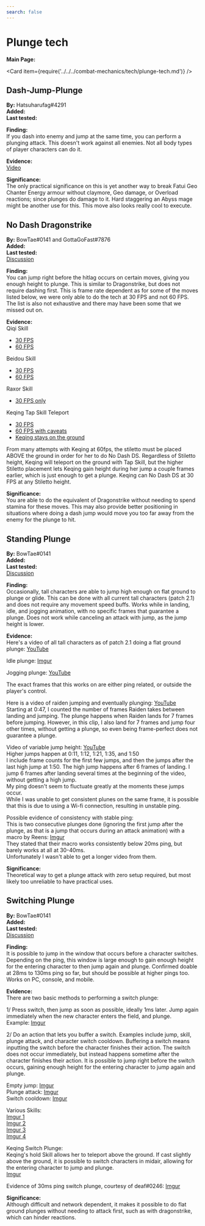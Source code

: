```yaml
---
search: false
---
```


# Plunge tech

**Main Page:**

<Card item={require('../../../combat-mechanics/tech/plunge-tech.md')} />

## Dash-Jump-Plunge

**By:** Hatsuharufag#4291  
**Added:** <Version date="2021-02-04" />  
**Last tested:** <VersionHl date="2021-02-04" />

**Finding:**  
If you dash into enemy and jump at the same time, you can perform a plunging attack. This doesn't work against all enemies. Not all body types of player characters can do it.

**Evidence:**  
[Video](https://www.youtube.com/watch?v=jmRe7FS_T0Q)

**Significance:**  
The only practical significance on this is yet another way to break Fatui Geo Chanter Energy armour without claymore, Geo damage, or Overload reactions;
since plunges do damage to it. Hard staggering an Abyss mage might be another use for this. This move also looks really cool to execute.

## No Dash Dragonstrike

**By:** BowTae#0141 and GottaGoFast#7876  
**Added:** <Version date="2021-10-25" />  
**Last tested:** <VersionHl date="2021-10-25" />  
[Discussion](https://tickets.deeznuts.moe/ticket-archive/attachments_896163835248001034_902207648726908938_transcript-no-dash-dragonstrike.html)

**Finding:**  
You can jump right before the hitlag occurs on certain moves, giving you enough height to plunge. This is similar to Dragonstrike, but does not require dashing first. This is frame rate dependent as for some of the moves listed below, we were only able to do the tech at 30 FPS and not 60 FPS. The list is also not exhaustive and there may have been some that we missed out on.

**Evidence:**  
Qiqi Skill

* [30 FPS](https://youtu.be/zumumTW6Yqc)
* [60 FPS](https://youtu.be/Um1oXMVAAXg)

Beidou Skill

* [30 FPS](https://youtu.be/td9VQrouKh4)
* [60 FPS](https://youtu.be/DiFl5ZQ_rUw)

Raxor Skill

* [30 FPS only](https://youtu.be/OxBj-1oa2SQ)

Keqing Tap Skill Teleport

* [30 FPS](https://youtu.be/SaA45XhNypU)
* [60 FPS with caveats](https://youtu.be/VPZlo9sSqGc)
* [Keqing stays on the ground](https://youtu.be/UPlyT5bJiro)

From many attempts with Keqing at 60fps, the stiletto must be placed ABOVE the ground in order for her to do No Dash DS. Regardless of Stiletto height, Keqing will teleport on the ground with Tap Skill, but the higher Stiletto placement lets Keqing gain height during her jump a couple frames earlier, which is just enough to get a plunge. Keqing can No Dash DS at 30 FPS at any Stiletto height.

**Significance:**  
You are able to do the equivalent of Dragonstrike without needing to spend stamina for these moves. This may also provide better positioning in situations where doing a dash jump would move you too far away from the enemy for the plunge to hit.

## Standing Plunge

**By:** BowTae#0141  
**Added:** <Version date="2021-10-26" />  
**Last tested:** <VersionHl date="2021-10-26" />  
[Discussion](https://tickets.deeznuts.moe/ticket-archive/attachments_886080851354480651_896124791394820106_transcript-standing-plunge.html)

**Finding:**  
Occasionally, tall characters are able to jump high enough on flat ground to plunge or glide. This can be done with all current tall characters (patch 2.1) and does not require any movement speed buffs. Works while in landing, idle, and jogging animation, with no specific frames that guarantee a plunge. Does not work while canceling an attack with jump, as the jump height is lower.

**Evidence:**  
Here's a video of all tall characters as of patch 2.1 doing a flat ground plunge: [YouTube](https://youtu.be/ZuXTD-lDX5M)

Idle plunge: [Imgur](https://imgur.com/JzwCHFt)

Jogging plunge: [YouTube](https://youtu.be/bwq6XVIYKw0)

The exact frames that this works on are either ping related, or outside the player's control.

Here is a video of raiden jumping and eventually plunging: [YouTube](https://youtu.be/33fDqBo-I7U)  
Starting at 0:47, I counted the number of frames Raiden takes between landing and jumping. The plunge happens when Raiden lands for 7 frames before jumping. However, in this clip, I also land for 7 frames and jump four other times, without getting a plunge, so even being frame-perfect does not guarantee a plunge.

Video of variable jump height: [YouTube](https://youtu.be/LglDsm3mX0U)  
Higher jumps happen at 0:11, 1:12, 1:21, 1:35, and 1:50  
I include frame counts for the first few jumps, and then the jumps after the last high jump at 1:50. The high jump happens after 6 frames of landing. I jump 6 frames after landing several times at the beginning of the video, without getting a high jump.  
My ping doesn't seem to fluctuate greatly at the moments these jumps occur.  
While I was unable to get consistent plunes on the same frame, it is possible that this is due to using a Wi-fi connection, resulting in unstable ping.

Possible evidence of consistency with stable ping:  
This is two consecutive plunges done (ignoring the first jump after the plunge, as that is a jump that occurs during an attack animation) with a macro by Reens: [Imgur](https://imgur.com/CaJbT7m)  
They stated that their macro works consistently below 20ms ping, but barely works at all at 30-40ms.  
Unfortunately I wasn't able to get a longer video from them.

**Significance:**  
Theoretical way to get a plunge attack with zero setup required, but most likely too unreliable to have practical uses.

## Switching Plunge

**By:** BowTae#0141  
**Added:** <Version date="2021-10-26" />  
**Last tested:** <VersionHl date="2021-10-26" />  
[Discussion](https://tickets.deeznuts.moe/ticket-archive/attachments_886679130878390322_896124748726149130_transcript-switch-plunge.html)

**Finding:**  
It is possible to jump in the window that occurs before a character switches. Depending on the ping, this window is large enough to gain enough height for the entering character to then jump again and plunge. Confirmed doable at 28ms to 130ms ping so far, but should be possible at higher pings too. Works on PC, console, and mobile.

**Evidence:**  
There are two basic methods to performing a switch plunge:

1/ Press switch, then jump as soon as possible, ideally 1ms later. Jump again immediately when the new character enters the field, and plunge.  
Example: [Imgur](https://imgur.com/aUpxPk0)

2/ Do an action that lets you buffer a switch. Examples include jump, skill, plunge attack, and character switch cooldown. Buffering a switch means inputting the switch before the character finishes their action. The switch does not occur immediately, but instead happens sometime after the character finishes their action. It is possible to jump right before the switch occurs, gaining enough height for the entering character to jump again and plunge.

Empty jump: [Imgur](https://imgur.com/l4CxYj8)  
Plunge attack: [Imgur](https://imgur.com/uoVg569)  
Switch cooldown: [Imgur](https://imgur.com/arv4hoG)

Various Skills:  
[Imgur 1](https://imgur.com/lzqfuLG)  
[Imgur 2](https://imgur.com/b0Kb9Kw)  
[Imgur 3](https://imgur.com/UwWgrFH)  
[Imgur 4](https://imgur.com/xzRsK8E)

Keqing Switch Plunge:  
Keqing's hold Skill allows her to teleport above the ground. If cast slightly above the ground, it is possible to switch characters in midair, allowing for the entering character to jump and plunge.  
[Imgur](https://imgur.com/fpnIttx)

Evidence of 30ms ping switch plunge, courtesy of deaf#0246:
[Imgur](https://imgur.com/TLat2We)

**Significance:**  
Although difficult and network dependent, it makes it possible to do flat ground plunges without needing to attack first, such as with dragonstrike, which can hinder reactions.
